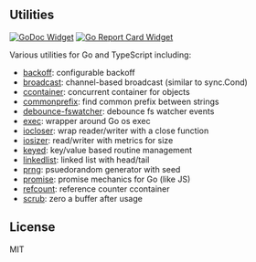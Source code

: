 ## Utilities

[![GoDoc Widget]][GoDoc] [![Go Report Card Widget]][Go Report Card]

[GoDoc]: https://godoc.org/github.com/aperturerobotics/util
[GoDoc Widget]: https://godoc.org/github.com/aperturerobotics/util?status.svg
[Go Report Card Widget]: https://goreportcard.com/badge/github.com/aperturerobotics/util
[Go Report Card]: https://goreportcard.com/report/github.com/aperturerobotics/util

Various utilities for Go and TypeScript including:

 - [backoff]: configurable backoff
 - [broadcast]: channel-based broadcast (similar to sync.Cond)
 - [ccontainer]: concurrent container for objects
 - [commonprefix]: find common prefix between strings
 - [debounce-fswatcher]: debounce fs watcher events
 - [exec]: wrapper around Go os exec
 - [iocloser]: wrap reader/writer with a close function
 - [iosizer]: read/writer with metrics for size
 - [keyed]: key/value based routine management
 - [linkedlist]: linked list with head/tail
 - [prng]: psuedorandom generator with seed
 - [promise]: promise mechanics for Go (like JS)
 - [refcount]: reference counter ccontainer
 - [scrub]: zero a buffer after usage

[backoff]: ./backoff
[broadcast]: ./broadcast
[ccontainer]: ./ccontainer
[commonprefix]: ./commonprefix
[debounce-fswatcher]: ./debounce-fswatcher
[exec]: ./exec
[iocloser]: ./iocloser
[iosizer]: ./iosizer
[keyed]: ./keyed
[linkedlist]: ./linkedlist
[prng]: ./prng
[promise]: ./promise
[refcount]: ./refcount
[scrub]: ./scrub

## License

MIT

